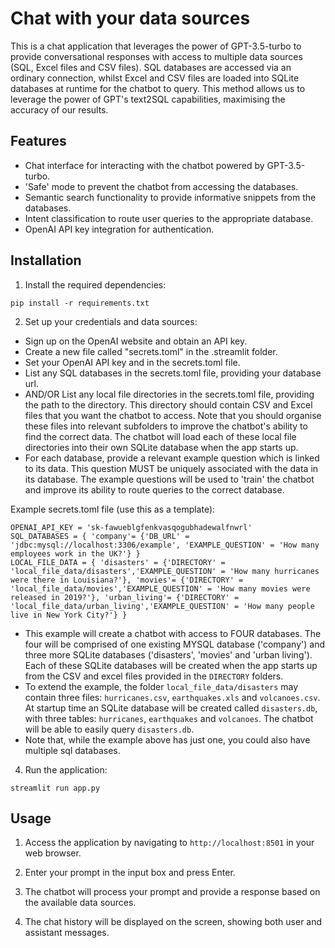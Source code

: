 # Chat with your data sources

This is a chat application that leverages the power of GPT-3.5-turbo to provide conversational responses with access to multiple data sources (SQL, Excel files and CSV files). SQL databases are accessed via an ordinary connection, whilst Excel and CSV files are loaded into SQLite databases at runtime for the chatbot to query. This method allows us to leverage the power of GPT's text2SQL capabilities, maximising the accuracy of our results.

## Features

- Chat interface for interacting with the chatbot powered by GPT-3.5-turbo.
- 'Safe' mode to prevent the chatbot from accessing the databases.
- Semantic search functionality to provide informative snippets from the databases.
- Intent classification to route user queries to the appropriate database.
- OpenAI API key integration for authentication.

## Installation

1. Install the required dependencies:

```
pip install -r requirements.txt
```

2. Set up your credentials and data sources:

- Sign up on the OpenAI website and obtain an API key.
- Create a new file called "secrets.toml" in the .streamlit folder.
- Set your OpenAI API key and in the secrets.toml file.
- List any SQL databases in the secrets.toml file, providing your database url.
- AND/OR List any local file directories in the secrets.toml file, providing the path to the directory. This directory should contain CSV and Excel files that you want the chatbot to access. Note that you should organise these files into relevant subfolders to improve the chatbot's ability to find the correct data. The chatbot will load each of these local file directories into their own SQLite database when the app starts up.
- For each database, provide a relevant example question which is linked to its data. This question MUST be uniquely associated with the data in its database. The example questions will be used to 'train' the chatbot and improve its ability to route queries to the correct database.


Example secrets.toml file (use this as a template):

```
OPENAI_API_KEY = 'sk-fawueblgfenkvasqogubhadewalfnwrl'
SQL_DATABASES = { 'company'= {'DB_URL' = 'jdbc:mysql://localhost:3306/example', 'EXAMPLE_QUESTION' = 'How many employees work in the UK?'} }
LOCAL_FILE_DATA = { 'disasters' = {'DIRECTORY' = 'local_file_data/disasters','EXAMPLE_QUESTION' = 'How many hurricanes were there in Louisiana?'}, 'movies'= {'DIRECTORY' = 'local_file_data/movies','EXAMPLE_QUESTION' = 'How many movies were released in 2019?'}, 'urban_living'= {'DIRECTORY' = 'local_file_data/urban_living','EXAMPLE_QUESTION' = 'How many people live in New York City?'} }
```

- This example will create a chatbot with access to FOUR databases. The four will be comprised of one existing MYSQL database ('company') and three more SQLite databases ('disasters', 'movies' and 'urban living'). Each of these SQLite databases will be created when the app starts up from the CSV and excel files provided in the ```DIRECTORY``` folders.
- To extend the example, the folder ```local_file_data/disasters``` may contain three files: ```hurricanes.csv```, ```earthquakes.xls``` and ```volcanoes.csv```. At startup time an SQLite database will be created called ```disasters.db```, with three tables: ```hurricanes```, ```earthquakes``` and ```volcanoes```. The chatbot will be able to easily query ```disasters.db```.
- Note that, while the example above has just one, you could also have multiple sql databases.


4. Run the application:

```
streamlit run app.py
```

## Usage

1. Access the application by navigating to `http://localhost:8501` in your web browser.

2. Enter your prompt in the input box and press Enter.

3. The chatbot will process your prompt and provide a response based on the available data sources.

4. The chat history will be displayed on the screen, showing both user and assistant messages.

